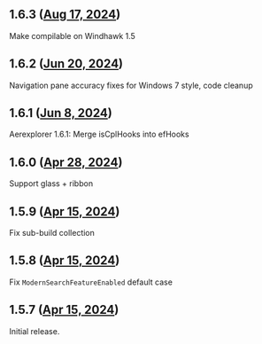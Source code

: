 ## 1.6.3 ([Aug 17, 2024](https://github.com/ramensoftware/windhawk-mods/blob/f463da266f92aea2182a8be649b9b83c6fddbf3a/mods/aerexplorer.wh.cpp))

Make compilable on Windhawk 1.5

## 1.6.2 ([Jun 20, 2024](https://github.com/ramensoftware/windhawk-mods/blob/6c9a8296166542e539dc0166b6310b516b19e39c/mods/aerexplorer.wh.cpp))

Navigation pane accuracy fixes for Windows 7 style, code cleanup

## 1.6.1 ([Jun 8, 2024](https://github.com/ramensoftware/windhawk-mods/blob/3ffd256e00086a152824bfc867257abd31545083/mods/aerexplorer.wh.cpp))

Aerexplorer 1.6.1: Merge isCplHooks into efHooks

## 1.6.0 ([Apr 28, 2024](https://github.com/ramensoftware/windhawk-mods/blob/a7455bd32896c65001b46233741c1d08f9f1f008/mods/aerexplorer.wh.cpp))

Support glass + ribbon

## 1.5.9 ([Apr 15, 2024](https://github.com/ramensoftware/windhawk-mods/blob/3d664dac19baf626c8d0c4f2c87d6622135680de/mods/aerexplorer.wh.cpp))

Fix sub-build collection

## 1.5.8 ([Apr 15, 2024](https://github.com/ramensoftware/windhawk-mods/blob/da930af2ef8190e1b68734fb88e1334b0df12b50/mods/aerexplorer.wh.cpp))

Fix `ModernSearchFeatureEnabled` default case

## 1.5.7 ([Apr 15, 2024](https://github.com/ramensoftware/windhawk-mods/blob/45cdb1c86c8fb0d2356fe4e97974917c22959680/mods/aerexplorer.wh.cpp))

Initial release.
